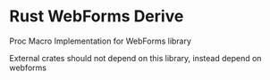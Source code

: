 # Rust WebForms Derive

Proc Macro Implementation for WebForms library

External crates should not depend on this library, instead depend on webforms

